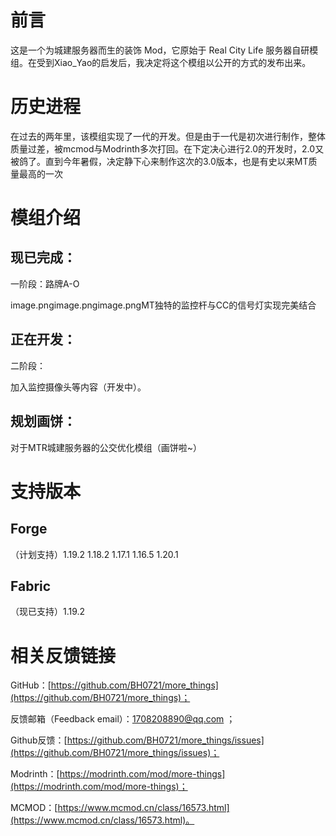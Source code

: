 # 前言
这是一个为城建服务器而生的装饰 Mod，它原始于 Real City Life 服务器自研模组。在受到Xiao_Yao的启发后，我决定将这个模组以公开的方式的发布出来。

# 历史进程
在过去的两年里，该模组实现了一代的开发。但是由于一代是初次进行制作，整体质量过差，被mcmod与Modrinth多次打回。在下定决心进行2.0的开发时，2.0又被鸽了。直到今年暑假，决定静下心来制作这次的3.0版本，也是有史以来MT质量最高的一次

# 模组介绍

## 现已完成：

一阶段：路牌A-O

image.pngimage.pngimage.pngMT独特的监控杆与CC的信号灯实现完美结合

## 正在开发：

二阶段：

加入监控摄像头等内容（开发中）。

## 规划画饼：

对于MTR城建服务器的公交优化模组（画饼啦~）

# 支持版本

## Forge

（计划支持）1.19.2 1.18.2 1.17.1 1.16.5 1.20.1

## Fabric

（现已支持）1.19.2

# 相关反馈链接

GitHub：[https://github.com/BH0721/more_things](https://github.com/BH0721/more_things)；

反馈邮箱（Feedback email）：1708208890@qq.com ；

Github反馈：[https://github.com/BH0721/more_things/issues](https://github.com/BH0721/more_things/issues)；

Modrinth：[https://modrinth.com/mod/more-things](https://modrinth.com/mod/more-things)；

MCMOD：[https://www.mcmod.cn/class/16573.html](https://www.mcmod.cn/class/16573.html)。
